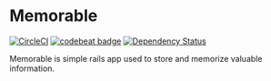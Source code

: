 # Memorable
[![CircleCI](https://circleci.com/gh/maciekkolodziej/memorable.svg?style=shield)](https://circleci.com/gh/maciekkolodziej/memorable)
[![codebeat badge](https://codebeat.co/badges/ffd599e3-c903-476d-b38b-5920bd94537e)](https://codebeat.co/projects/github-com-maciekkolodziej-memorable-master-7e15df6d-9df1-46a6-9075-f7e8b20c9041)
[![Dependency Status](https://gemnasium.com/badges/github.com/maciekkolodziej/memorable.svg)](https://gemnasium.com/github.com/maciekkolodziej/memorable)

Memorable is simple rails app used to store and memorize valuable information. 
